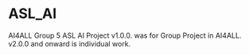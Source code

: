 # ASL_AI
AI4ALL Group 5 ASL AI Project
v1.0.0. was for Group Project in AI4ALL. v2.0.0 and onward is individual work.
